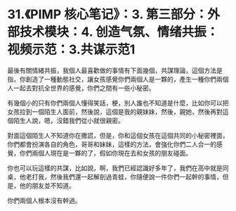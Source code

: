 # 31.《PIMP 核心笔记》：3. 第三部分：外部技术模块：4. 创造气氛、情绪共振：视频示范：3.共谋示范1

最後有關情緒共振，我個人最喜歡做的事情有下面幾個，共謀理論，這個方法是指，你創造了一種動態社交，讓女孩感覺你們兩個人是一夥的，產生一種你們兩個人一起去對抗全世界的感覺，你們之間有一些小秘密。

有幾個小的只有你們兩個人懂得笑話，梗，別人誰也不知道是什麼，比如你可以把女孩拉到一個陌生人面前，然後說，這個是我的親妹妹，然後，親她，然後再對這個陌生人說，嗯，沒錯我們從小就很親密。

對面這個陌生人不知道你在撒謊，但是，你和這個女孩在這個共同的小秘密裡面，你們都會扮演各自的角色，哥哥和妹妹，這樣的方法，會強化你們二人合一的感覺，你們兩個人現在是一夥的了，假如你現在去和女孩的朋友碰面。

你也可以玩這樣的共謀，比如說，啊，我們已經認識好多年了，我們在高中就是同桌，他老打我，然後我們還一起解剖過青蛙，你隨便說一件你們一起幹的事情，但是，他的朋友並不知道。

你們兩個人根本沒有幹過。
